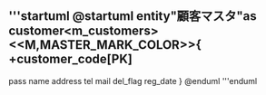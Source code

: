'''startuml
@startuml
entity"顧客マスタ"as customer<m_customers>
<<M,MASTER_MARK_COLOR>>{
+customer_code[PK]
--
pass
name
address
tel
mail
del_flag
reg_date
}
@enduml
'''enduml
